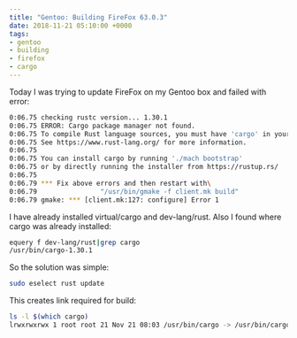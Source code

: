 ```yaml
---
title: "Gentoo: Building FireFox 63.0.3"
date: 2018-11-21 05:10:00 +0000
tags:
- gentoo
- building
- firefox
- cargo
---
```


Today I was trying to update FireFox on my Gentoo box and failed with error:

```sh
0:06.75 checking rustc version... 1.30.1
0:06.75 ERROR: Cargo package manager not found.
0:06.75 To compile Rust language sources, you must have 'cargo' in your path.
0:06.75 See https://www.rust-lang.org/ for more information.
0:06.75
0:06.75 You can install cargo by running './mach bootstrap'
0:06.75 or by directly running the installer from https://rustup.rs/
0:06.75
0:06.79 *** Fix above errors and then restart with\
0:06.79                "/usr/bin/gmake -f client.mk build"
0:06.79 gmake: *** [client.mk:127: configure] Error 1
```

I have already installed virtual/cargo and dev-lang/rust.
Also I found where cargo was already installed:

```sh
equery f dev-lang/rust|grep cargo
/usr/bin/cargo-1.30.1
```

So the solution was simple:

```sh
sudo eselect rust update
```

This creates link required for build:

```sh
ls -l $(which cargo)
lrwxrwxrwx 1 root root 21 Nov 21 08:03 /usr/bin/cargo -> /usr/bin/cargo-1.30.1
```

